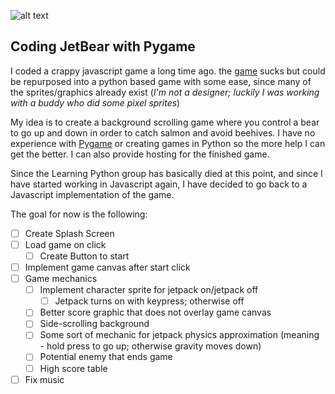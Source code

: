 ![alt text](http://www.bocifious.com/images/gallery/jetbear_big.png "JetBear! The Game!")

## Coding JetBear with Pygame

I coded a crappy javascript game a long time ago.  the [game](http://www.bocifious.com/jetbear.html) sucks but could be repurposed into a python based game with some ease, since many of the sprites/graphics already exist (_I'm not a designer; luckily I was working with a buddy who did some pixel sprites_)

My idea is to create a background scrolling game where you control a bear to go up and down in order to catch salmon and avoid beehives.  I have no experience with [Pygame](https://www.pygame.org/news) or creating games in Python so the more help I can get the better.  I can also provide hosting for the finished game.

Since the Learning Python group has basically died at this point, and since I have started working in Javascript again, I have decided to go back to a Javascript implementation of the game.  

The goal for now is the following:

* [ ] Create Splash Screen
* [ ] Load game on click
    * [ ] Create Button to start
* [ ] Implement game canvas after start click
* [ ] Game mechanics
    * [ ] Implement character sprite for jetpack on/jetpack off
        * [ ] Jetpack turns on with keypress; otherwise off
    * [ ] Better score graphic that does not overlay game canvas
    * [ ] Side-scrolling background
    * [ ] Some sort of mechanic for jetpack physics approximation (meaning - hold press to go up; otherwise gravity moves down)
    * [ ] Potential enemy that ends game
    * [ ] High score table
* [ ] Fix music